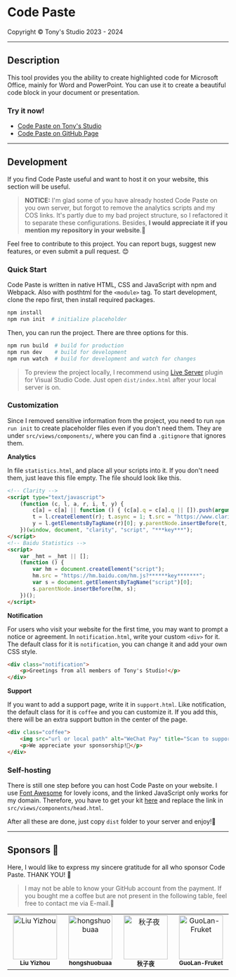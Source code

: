 # Code Paste

Copyright &copy; Tony's Studio 2023 - 2024

---

## Description

This tool provides you the ability to create highlighted code for Microsoft Office, mainly for Word and PowerPoint. You can use it to create a beautiful code block in your document or presentation.

### Try it now!

- [Code Paste on Tony's Studio](https://paste.tonys-studio.top/)
- [Code Paste on GitHub Page](https://lord-turmoil.github.io/CodePaste/)

---

## Development

If you find Code Paste useful and want to host it on your website, this section will be useful.

> **NOTICE:** I'm glad some of you have already hosted Code Paste on you own server, but forgot to remove the analytics scripts and my COS links. It's partly due to my bad project structure, so I refactored it to separate these configurations. Besides, **I would appreciate it if you mention my repository in your website**.🙏

Feel free to contribute to this project. You can report bugs, suggest new features, or even submit a pull request. 😊

### Quick Start

Code Paste is written in native HTML, CSS and JavaScript with npm and Webpack. Also with posthtml for the `<module>` tag. To start development, clone the repo first, then install required packages.

```bash
npm install
npm run init  # initialize placeholder
```

Then, you can run the project. There are three options for this.

```bash
npm run build  # build for production
npm run dev    # build for development
npm run watch  # build for development and watch for changes
```

> To preview the project locally, I recommend using [Live Server](https://marketplace.visualstudio.com/items?itemName=ritwickdey.LiveServer) plugin for Visual Studio Code. Just open `dist/index.html` after your local server is on.

### Customization

Since I removed sensitive information from the project, you need to run `npm run init` to create placeholder files even if you don't need them. They are under `src/views/components/`, where you can find a `.gitignore` that ignores them.

**Analytics**

In file `statistics.html`, and place all your scripts into it. If you don't need them, just leave this file empty. The file should look like this.

```html
<!-- Clarity -->
<script type="text/javascript">
    (function (c, l, a, r, i, t, y) {
        c[a] = c[a] || function () { (c[a].q = c[a].q || []).push(arguments) };
        t = l.createElement(r); t.async = 1; t.src = "https://www.clarity.ms/tag/" + i;
        y = l.getElementsByTagName(r)[0]; y.parentNode.insertBefore(t, y);
    })(window, document, "clarity", "script", "***key***");
</script>
<!-- Baidu Statistics -->
<script>
    var _hmt = _hmt || [];
    (function () {
        var hm = document.createElement("script");
        hm.src = "https://hm.baidu.com/hm.js?******key*******";
        var s = document.getElementsByTagName("script")[0];
        s.parentNode.insertBefore(hm, s);
    })();
</script>
```

**Notification**

For users who visit your website for the first time, you may want to prompt a notice or agreement. In `notification.html`, write your custom `<div>` for it. The default class for it is `notification`, you can change it and add your own CSS style.

```html
<div class="notification">
    <p>Greetings from all members of Tony's Studio!</p>
</div>
```

**Support**

If you want to add a support page, write it in `support.html`. Like notification, the default class for it is `coffee` and you can customize it. If you add this, there will be an extra support button in the center of the page.

```html
<div class="coffee">
    <img src="url or local path" alt="WeChat Pay" title="Scan to support me">
    <p>We appreciate your sponsorship!🌹</p>
</div>
```

### Self-hosting

There is still one step before you can host Code Paste on your website. I use [Font Awesome](https://fontawesome.com/) for lovely icons, and the linked JavaScript only works for my domain. Therefore, you have to get your kit [here](https://fontawesome.com/kits) and replace the link in `src/views/components/head.html`.

After all these are done, just copy `dist` folder to your server and enjoy!🎉

---

## Sponsors 💖

Here, I would like to express my sincere gratitude for all who sponsor Code Paste. THANK YOU! 🥰

> I may not be able to know your GitHub account from the payment. If you bought me a coffee but are not present in the following table, feel free to contact me via E-mail.🙏

<table>
    <tbody>
        <tr>
            <td align="center" valign="top" width="14.28%">
                <a href="https://github.com/AkashiSensei"><img src="https://avatars.githubusercontent.com/u/78262426?s=100" width="100px;" alt="Liu Yizhou"/></a>
                <br />
                <sub><b>Liu Yizhou</b></sub>
            </td>
            <td align="center" valign="top" width="14.28%">
                <a href="https://github.com/hongshuobuaa"><img src="https://avatars.githubusercontent.com/u/117986926?s=100" width="100px;" alt="hongshuobuaa"/></a>
                <br />
                <sub><b>hongshuobuaa</b></sub>
            </td>
            <td align="center" valign="top" width="14.28%">
                <a href="https://github.com/CR-1201"><img src="https://avatars.githubusercontent.com/u/112941971?s=100" width="100px;" alt="秋子夜"/></a>
                <br />
                <sub><b>秋子夜</b></sub>
            </td>
            <td align="center" valign="top" width="14.28%">
                <a href="https://github.com/GuoLan-Fruket"><img src="https://avatars.githubusercontent.com/u/109665787?s=100" width="100px;" alt="GuoLan-Fruket"/></a>
                <br />
                <sub><b>GuoLan-Fruket</b></sub>
            </td>
        </tr>
    </tbody>

